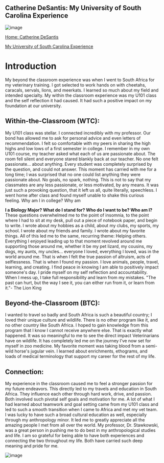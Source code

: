 ## Catherine DeSantis: My University of South Carolina Experience

![image](https://user-images.githubusercontent.com/1920038/184517548-4b3e27aa-16b8-4b2b-92dd-8c6ad8982e9c.png)

[Home: Catherine DeSantis](README.md)

[My University of South Carolina Experience](My_U_of_SC_Experience.md)

# Introduction

  My beyond the classroom experience was when I went to South Africa for my veterinary training. I got selected to work hands on with cheetahs, caracals, servals, lions, and meerkats. I learned so much about my field and intended specialty. My within the classroom experience was my U101 class and the self reflection it had caused. It had such a positive impact on my foundation at our university. 

## Within-the-Classroom (WTC): 

  My U101 class was stellar. I connected incredibly with my professor. Our bond has allowed me to ask for personal advice and even letters of recommendation. I felt so comfortable with my peers in sharing the high highs and low lows of a first semester in college. I remember in my own U101 course, my teacher asked what each of us are passionate about. The room fell silent and everyone stared blankly back at our teacher. No one felt passionate... about anything. Every student was completely surprised by the question, and could not answer. This moment has carried with me for a long time; I was surprised that no one could list anything they were passionate about. No goals, no spark, nothing. This is not to say that my classmates are any less passionate, or less motivated, by any means. It was just such a provoking question, that it left us all, quite literally, speechless. I went home after class and found myself unable to shake this curious feeling. Why am I in college? Why am 
 
**I a Biology Major? What do I stand for? Who do I want to be? Who am I?** 
  These questions overwhelmed me to the point of insomnia, to the point where I had to sit at my desk, pull out a piece of notebook paper, and begin to write. I wrote about my hobbies as a child, about my clubs, my sports, my school. I wrote about my friends and family. I wrote about my favorite things. All of this led me to the same, recurring theme: Helping others. Everything I enjoyed leading up to that moment revolved around me supporting those around me, whether it be my pet lizard, my cousins, my dogs, my aunts, my uncles... everyone I loved, everything I loved, was in the world around me. That is when I felt the true passion of altruism, acts of selflessness. That is when I found my passion. I love animals, people, travel, learning, and creating. I find peace in knowing I am able to positively impact someone's day. I pride myself on my self reflection and accountability. When I mess up, I take full responsibility and learn from my mistakes. "The past can hurt, but the way I see it, you can either run from it, or learn from it."- The Lion King

## Beyond-the-Classroom (BTC):
  I wanted to travel so badly and South Africa is such a beautiful country; I loved their unique culture and wildlife. There is no other program like it, and no other country like South Africa. I hoped to gain knowledge from this program that I know I cannot receive anywhere else. That is exactly what happened. It was so meaningful to me to see the direct impact Veterinarians have on wildlife. It has completely led me on the journey I’ve now set for myself in zoo medicine. My favorite moment was taking blood from a semi-wild horse's jugular vein. I learned about enrichments, ethograms, and loads of medical terminology that support my career for the rest of my life.

## Connection:
  My experience in the classroom caused me to feel a stronger passion for my future endeavors. This directly led to my travels and education in South Africa. They influence each other through hard work, drive, and passion. Both involved such pivotal self goals and motivation for me. A lot of what I had learned about teamwork and goal setting came from my U101 class and led to such a smooth transition when I came to Africa and met my vet team. I was lucky to have such a broad cultural education as well, especially through my anthropology minor. It led me to greatly appreciate all the amazing people I met from all over the world. My professor, Dr. Stawkowski, was a great person in pushing me to do best in my anthropological studies and life. I am so grateful for being able to have both experiences and connecting the two throughout my life. Both have carried such deep meaning and pride for me.

![image](https://user-images.githubusercontent.com/1920038/184517563-a502188f-8bdd-4ded-ba12-2d1ef0145b4a.png)


